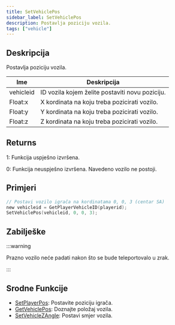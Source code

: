 ```yaml
---
title: SetVehiclePos
sidebar_label: SetVehiclePos
description: Postavlja poziciju vozila.
tags: ["vehicle"]
---
```


## Deskripcija

Postavlja poziciju vozila.

| Ime       | Deskripcija                                     |
| --------- | ----------------------------------------------- |
| vehicleid | ID vozila kojem želite postaviti novu poziciju. |
| Float:x   | X kordinata na koju treba pozicirati vozilo.    |
| Float:y   | Y kordinata na koju treba pozicirati vozilo.    |
| Float:z   | Z kordinata na koju treba pozicirati vozilo.    |

## Returns

1: Funkcija uspješno izvršena.

0: Funkcija neuspješno izvršena. Navedeno vozilo ne postoji.

## Primjeri

```c
// Postavi vozilo igrača na kordinatama 0, 0, 3 (centar SA)
new vehicleid = GetPlayerVehicleID(playerid);
SetVehiclePos(vehicleid, 0, 0, 3);
```

## Zabilješke

:::warning

Prazno vozilo neće padati nakon što se bude teleportovalo u zrak.

:::

## Srodne Funkcije

- [SetPlayerPos](SetPlayerPos): Postavite poziciju igrača.
- [GetVehiclePos](GetVehiclePos): Doznajte položaj vozila.
- [SetVehicleZAngle](SetVehicleZAngle): Postavi smjer vozila.
